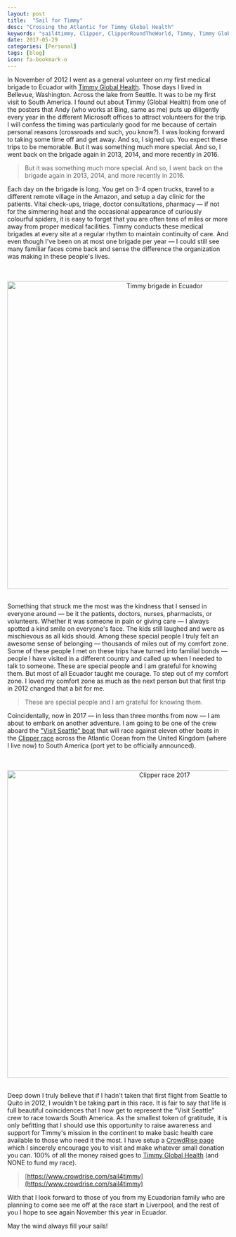 ```yaml
---
layout: post
title:  "Sail for Timmy"
desc: "Crossing the Atlantic for Timmy Global Health"
keywords: "sail4timmy, Clipper, ClipperRoundTheWorld, Timmy, Timmy Global Health, Atlantic Ocean, 2017"
date: 2017-05-29
categories: [Personal]
tags: [blog]
icon: fa-bookmark-o
---
```


In November of 2012 I went as a general volunteer on my first medical brigade to Ecuador with [Timmy Global Health](http://timmyglobalhealth.org). Those days I lived in Bellevue, Washington. Across the lake from Seattle. It was to be my first visit to South America. I found out about Timmy (Global Health) from one of the posters that Andy (who works at Bing, same as me) puts up diligently every year in the different Microsoft offices to attract volunteers for the trip. I will confess the timing was particularly good for me because of certain personal reasons (crossroads and such, you know?). I was looking forward to taking some time off and get away. And so, I signed up. You expect these trips to be memorable. But it was something much more special. And so, I went back on the brigade again in 2013, 2014, and more recently in 2016.

>
> But it was something much more special. And so, I went back on the brigade again in 2013, 2014, and more recently in 2016.
>

Each day on the brigade is long. You get on 3-4 open trucks, travel to a different remote village in the Amazon, and setup a day clinic for the patients. Vital check-ups, triage, doctor consultations, pharmacy — if not for the simmering heat and the occasional appearance of curiously colourful spiders, it is easy to forget that you are often tens of miles or more away from proper medical facilities. Timmy conducts these medical brigades at every site at a regular rhythm to maintain continuity of care. And even though I've been on at most one brigade per year — I could still see many familiar faces come back and sense the difference the organization was making in these people's lives.

<p align="center">
<br/>&nbsp;
<img src="https://bmitra-msft.github.io/static/img/blog/sail4timmy-1.png" alt="Timmy brigade in Ecuador" style="width: 700px;"/>
<br/>&nbsp;
</p>

Something that struck me the most was the kindness that I sensed in everyone around — be it the patients, doctors, nurses, pharmacists, or volunteers. Whether it was someone in pain or giving care — I always spotted a kind smile on everyone's face. The kids still laughed and were as mischievous as all kids should. Among these special people I truly felt an awesome sense of belonging — thousands of miles out of my comfort zone. Some of these people I met on these trips have turned into familial bonds — people I have visited in a different country and called up when I needed to talk to someone. These are special people and I am grateful for knowing them. But most of all Ecuador taught me courage. To step out of my comfort zone. I loved my comfort zone as much as the next person but that first trip in 2012 changed that a bit for me.

>
> These are special people and I am grateful for knowing them.
>

Coincidentally, now in 2017 — in less than three months from now — I am about to embark on another adventure. I am going to be one of the crew aboard the ["Visit Seattle" boat](https://www.clipperroundtheworld.com/team/visit-seattle/crew) that will race against eleven other boats in the [Clipper race]( https://www.clipperroundtheworld.com/about/about-the-race) across the Atlantic Ocean from the United Kingdom (where I live now) to South America (port yet to be officially announced).

<p align="center">
<br/>&nbsp;
<img src="https://bmitra-msft.github.io/static/img/blog/sail4timmy-2.png" alt="Clipper race 2017" style="width: 700px;"/>
<br/>&nbsp;
</p>

Deep down I truly believe that if I hadn't taken that first flight from Seattle to Quito in 2012, I wouldn't be taking part in this race. It is fair to say that life is full beautiful coincidences that I now get to represent the “Visit Seattle” crew to race towards South America. As the smallest token of gratitude, it is only befitting that I should use this opportunity to raise awareness and support for Timmy's mission in the continent to make basic health care available to those who need it the most. I have setup a [CrowdRise page](https://www.crowdrise.com/sail4timmy) which I sincerely encourage you to visit and make whatever small donation you can. 100% of all the money raised goes to [Timmy Global Health](http://timmyglobalhealth.org) (and NONE to fund my race).

>
> [https://www.crowdrise.com/sail4timmy](https://www.crowdrise.com/sail4timmy)
>

With that I look forward to those of you from my Ecuadorian family who are planning to come see me off at the race start in Liverpool, and the rest of you I hope to see again November this year in Ecuador.

May the wind always fill your sails!